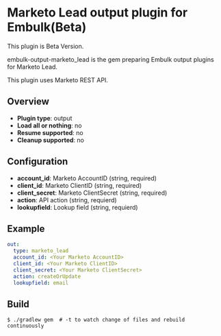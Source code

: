 # Marketo Lead output plugin for Embulk(Beta)

This plugin is Beta Version.

embulk-output-marketo_lead is the gem preparing Embulk output plugins for Marketo Lead.

This plugin uses Marketo REST API.


## Overview

* **Plugin type**: output
* **Load all or nothing**: no
* **Resume supported**: no
* **Cleanup supported**: no

## Configuration

- **account_id**: Marketo AccountID (string, required)
- **client_id**: Marketo ClientID (string, required)
- **client_secret**: Marketo ClientSecret (string, required)
- **action**: API action (string, requierd)
- **lookupfield**: Lookup field (string, requierd)

## Example

```yaml
out:
  type: marketo_lead
  account_id: <Your Marketo AccountID>
  client_id: <Your Marketo ClientID>
  client_secret: <Your Marketo ClientSecret>
  action: createOrUpdate
  lookupfield: email
```


## Build

```
$ ./gradlew gem  # -t to watch change of files and rebuild continuously
```
